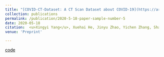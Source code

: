 ```yaml
---
title: "[COVID-CT-Dataset: A CT Scan Dataset about COVID-19](https://arxiv.org/abs/2003.13865)"
collection: publications
permalink: /publication/2020-5-18-paper-sample-number-5
date: 2020-05-18
citation:  <u>Xingyi Yang</u>, Xuehai He, Jinyu Zhao, Yichen Zhang, Shanghang Zhang, Pengtao Xie
venue: 'Preprint'

---
```


[code](https://github.com/UCSD-AI4H/COVID-CT)

